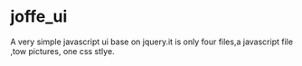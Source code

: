 joffe_ui
========

A very simple javascript ui base on jquery.it is only four files,a javascript file ,tow pictures, one css stlye.
